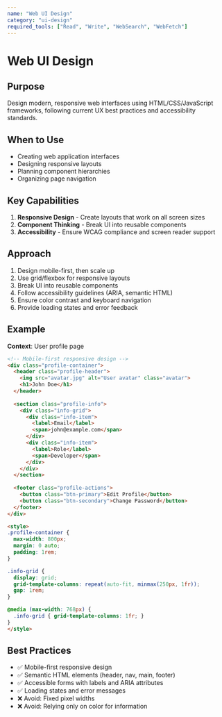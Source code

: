 ```yaml
---
name: "Web UI Design"
category: "ui-design"
required_tools: ["Read", "Write", "WebSearch", "WebFetch"]
---
```


# Web UI Design

## Purpose
Design modern, responsive web interfaces using HTML/CSS/JavaScript frameworks, following current UX best practices and accessibility standards.

## When to Use
- Creating web application interfaces
- Designing responsive layouts
- Planning component hierarchies
- Organizing page navigation

## Key Capabilities
1. **Responsive Design** - Create layouts that work on all screen sizes
2. **Component Thinking** - Break UI into reusable components
3. **Accessibility** - Ensure WCAG compliance and screen reader support

## Approach
1. Design mobile-first, then scale up
2. Use grid/flexbox for responsive layouts
3. Break UI into reusable components
4. Follow accessibility guidelines (ARIA, semantic HTML)
5. Ensure color contrast and keyboard navigation
6. Provide loading states and error feedback

## Example
**Context**: User profile page
````html
<!-- Mobile-first responsive design -->
<div class="profile-container">
  <header class="profile-header">
    <img src="avatar.jpg" alt="User avatar" class="avatar">
    <h1>John Doe</h1>
  </header>
  
  <section class="profile-info">
    <div class="info-grid">
      <div class="info-item">
        <label>Email</label>
        <span>john@example.com</span>
      </div>
      <div class="info-item">
        <label>Role</label>
        <span>Developer</span>
      </div>
    </div>
  </section>
  
  <footer class="profile-actions">
    <button class="btn-primary">Edit Profile</button>
    <button class="btn-secondary">Change Password</button>
  </footer>
</div>

<style>
.profile-container {
  max-width: 800px;
  margin: 0 auto;
  padding: 1rem;
}

.info-grid {
  display: grid;
  grid-template-columns: repeat(auto-fit, minmax(250px, 1fr));
  gap: 1rem;
}

@media (max-width: 768px) {
  .info-grid { grid-template-columns: 1fr; }
}
</style>
````

## Best Practices
- ✅ Mobile-first responsive design
- ✅ Semantic HTML elements (header, nav, main, footer)
- ✅ Accessible forms with labels and ARIA attributes
- ✅ Loading states and error messages
- ❌ Avoid: Fixed pixel widths
- ❌ Avoid: Relying only on color for information